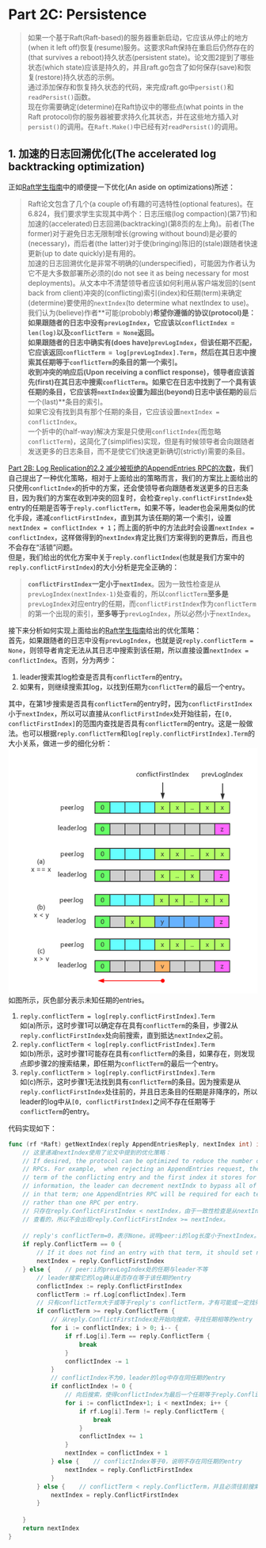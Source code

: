 # Part 2C: Persistence      
> 如果一个基于Raft(Raft-based)的服务器重新启动，它应该从停止的地方(when it left off)恢复(resume)服务。这要求Raft保持在重启后仍然存在的(that survives a reboot)持久状态(persistent state)。论文图2提到了哪些状态(which state)应该是持久的，并且raft.go包含了如何保存(save)和恢复(restore)持久状态的示例。    
通过添加保存和恢复持久状态的代码，来完成raft.go中`persist()`和`readPersist()`函数。     
现在你需要确定(determine)在Raft协议中的哪些点(what points in the Raft protocol)你的服务器被要求持久化其状态，并在这些地方插入对`persist()`的调用。在`Raft.Make()`中已经有对`readPersist()`的调用。      

## 1. 加速的日志回溯优化(The accelerated log backtracking optimization)     
正如[Raft学生指南](https://thesquareplanet.com/blog/students-guide-to-raft/)中的顺便提一下优化(An aside on optimizations)所述：     
> Raft论文包含了几个(a couple of)有趣的可选特性(optional features)。在6.824，我们要求学生实现其中两个：日志压缩(log compaction)(第7节)和加速的(accelerated)日志回溯(backtracking)(第8页的左上角)。前者(The former)对于避免日志无限制增长(growing without bound)是必要的(necessary)，而后者(the latter)对于使(bringing)陈旧的(stale)跟随者快速更新(up to date quickly)是有用的。     
加速的日志回溯优化是非常不明确的(underspecified)，可能因为作者认为它不是大多数部署所必须的(do not see it as being necessary for most deployments)。从文本中不清楚领导者应该如何利用从客户端发回的(sent back from client)冲突的(conflicting)索引(index)和任期(term)来确定(determine)要使用的`nextIndex`(to determine what nextIndex to use)。我们认为(believe)作者**可能(probobly)**希望你遵循的协议(protocol)是：   
如果跟随者的日志中没有`prevLogIndex`，它应该以`conflictIndex = len(log)`以及`conflictTerm = None`返回。     
如果跟随者的日志中确实有(does have)`prevLogIndex`，但该任期不匹配，它应该返回`conflictTerm = log[prevLogIndex].Term`，然后在其日志中搜索其任期等于`conflictTerm`的条目的第一个索引。    
收到冲突的响应后(Upon receiving a conflict response)，领导者应该首先(first)在其日志中搜索`conflictTerm`。如果它在日志中找到了一个具有该任期的条目，它应该将`nextIndex`设置为超出(beyond)日志中该任期的**最后一个(last)**条目的索引。    
如果它没有找到具有那个任期的条目，它应该设置`nextIndex = conflictIndex`。   
一个折中的(half-way)解决方案是只使用`conflictIndex`(而忽略`conflictTerm`)，这简化了(simplifies)实现，但是有时候领导者会向跟随者发送更多的日志条目，而不是使它们快速更新确切(strictly)需要的条目。       

[Part 2B: Log Replication的2.2 减少被拒绝的AppendEntries RPC的次数](../Part%202B/readme.md#22-减少被拒绝的appendentries-rpc的次数)，我们自己提出了一种优化策略，相对于上面给出的策略而言，我们的方案比上面给出的只使用`conflictIndex`的折中的方案，还会使领导者向跟随者发送更多的日志条目，因为我们的方案在收到冲突的回复时，会检查`reply.conflictFirstIndex`处entry的任期是否等于`reply.conflictTerm`，如果不等，leader也会采用类似的优化手段，递减`conflictFirstIndex`，直到其为该任期的第一个索引，设置`nextIndex = conflictIndex + 1`；而上面的折中的方法此时会设置`nextIndex = conflictIndex`，这样做得到的`nextIndex`肯定比我们方案得到的更靠后，而且也不会存在“活锁”问题。   
但是，我们给出的优化方案中关于`reply.conflictIndex`(也就是我们方案中的`reply.conflictFirstIndex`)的大小分析是完全正确的：   
> **`conflictFirstIndex`一定小于`nextIndex`**。因为一致性检查是从`prevLogIndex(nextIndex-1)`处查看的，所以`conflictTerm`**至多是**`prevLogIndex`对应entry的任期，而`conflictFirstIndex`作为`conflictTerm`的第一个出现的索引，**至多等于**`prevLogIndex`，所以必然小于`nextIndex`。      

接下来分析如何实现上面给出的[Raft学生指南](https://thesquareplanet.com/blog/students-guide-to-raft/)给出的优化策略：    
首先，如果跟随者的日志中没有`prevLogIndex`，也就是说`reply.conflictTerm = None`，则领导者肯定无法从其日志中搜索到该任期，所以直接设置`nextIndex = conflictIndex`。否则，分为两步：  
1. leader搜索其log检查是否具有`conflictTerm`的entry。   
2. 如果有，则继续搜索其log，以找到任期为`conflictTerm`的最后一个entry。     

其中，在第1步搜索是否具有`conflictTerm`的entry时，因为`conflictFirstIndex`小于`nextIndex`，所以可以直接从`conflictFirstIndex`处开始往前，在`[0, conflictFirstIndex]`的范围内查找是否具有`conflictTerm`的entry。这是一般做法。也可以根据`reply.conflictTerm`和`log[reply.conflictFirstIndex].Term`的大小关系，做进一步的细化分析：   
![加速的日志回溯优化](figures/加速的日志回溯优化.png)       
如图所示，灰色部分表示未知任期的entries。   
1. `reply.conflictTerm = log[reply.conflictFirstIndex].Term`   
如(a)所示，这时步骤1可以确定存在具有`conflictTerm`的条目，步骤2从`reply.conflictFirstIndex`处向前搜索，直到抵达`nextIndex`之前。     
2. `reply.conflictTerm < log[reply.conflictFristIndex].Term`    
如(b)所示，这时步骤1可能存在具有`conflictTerm`的条目，如果存在，则发现点即步骤2的搜索结果，即任期为`conflictTerm`的最后一个entry。      
3. `reply.conflictTerm > log[reply.conflictFirstIndex].Term`    
如(c)所示，这时步骤1无法找到具有`conflictTerm`的条目。因为搜索是从`reply.conflictFirstIndex`处往前的，并且日志条目的任期是非降序的，所以leader的log中从`[0, conflictFirstIndex]`之间不存在任期等于`conflictTerm`的entry。       

代码实现如下：  
```go
func (rf *Raft) getNextIndex(reply AppendEntriesReply, nextIndex int) int {
    // 这里递减nextIndex使用了论文中提到的优化策略：
    // If desired, the protocol can be optimized to reduce the number of rejected AppendEntries
    // RPCs. For example,  when rejecting an AppendEntries request, the follower can include the
    // term of the conflicting entry and the first index it stores for that term. With this
    // information, the leader can decrement nextIndx to bypass all of the conflicting entries
    // in that term; one AppendEntries RPC will be required for each term with conflicting entries,
    // rather than one RPC per entry.
    // 只存在reply.ConflictFirstIndex < nextIndex，由于一致性检查是从nextIndex-1(prevLogIndex)处
    // 查看的，所以不会出现reply.ConflictFirstIndex >= nextIndex。

    // reply's conflictTerm=0，表示None。说明peer:i的log长度小于nextIndex。
    if reply.ConflictTerm == 0 {
        // If it does not find an entry with that term, it should set nextIndex = conflictIndex
        nextIndex = reply.ConflictFirstIndex
    } else {	// peer:i的prevLogIndex处的任期与leader不等
        // leader搜索它的log确认是否存在等于该任期的entry
        conflictIndex := reply.ConflictFirstIndex
        conflictTerm := rf.Log[conflictIndex].Term
        // 只有conflictTerm大于或等于reply's conflictTerm，才有可能或一定找得到任期相等的entry
        if conflictTerm >= reply.ConflictTerm {
            // 从reply.ConflictFirstIndex处开始向搜索，寻找任期相等的entry
            for i := conflictIndex; i > 0; i-- {
                if rf.Log[i].Term == reply.ConflictTerm {
                    break
                }
                conflictIndex -= 1
            }
            // conflictIndex不为0，leader的log中存在同任期的entry
            if conflictIndex != 0 {
                // 向后搜索，使得conflictIndex为最后一个任期等于reply.ConflictTerm的entry
                for i := conflictIndex+1; i < nextIndex; i++ {
                    if rf.Log[i].Term != reply.ConflictTerm {
                        break
                    }
                    conflictIndex += 1
                }
                nextIndex = conflictIndex + 1
            } else {	// conflictIndex等于0，说明不存在同任期的entry
                nextIndex = reply.ConflictFirstIndex
            }
        } else {	// conflictTerm < reply.ConflictTerm，并且必须往前搜索，所以一定找不到任期相等的entry
            nextIndex = reply.ConflictFirstIndex
        }

    }
    return nextIndex
}
```


